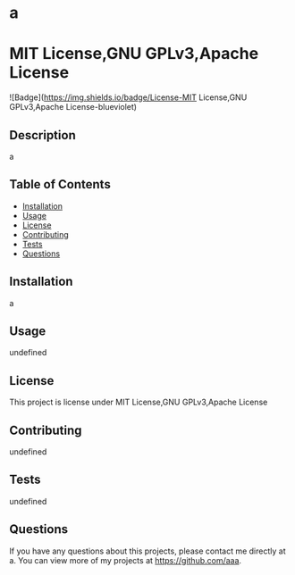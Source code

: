 
  # a

  # MIT License,GNU GPLv3,Apache License
  
  ![Badge](https://img.shields.io/badge/License-MIT License,GNU GPLv3,Apache License-blueviolet)
  
  ## Description 
  a
  ## Table of Contents
  * [Installation](#installation)
  * [Usage](#usage)
  * [License](#license)
  * [Contributing](#contributing)
  * [Tests](#tests)
  * [Questions](#questions)
  
  ## Installation 
  a
  ## Usage 
  undefined
  ## License 
  This project is license under MIT License,GNU GPLv3,Apache License
  ## Contributing 
  undefined
  ## Tests
  undefined
  ## Questions
  If you have any questions about this projects, please contact me directly at a. You can view more of my projects at https://github.com/aaa.
